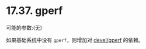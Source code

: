 # 17.37. gperf

可能的参数:(无)

如果基础系统中没有 `gperf`，则增加对 [devel/gperf](https://cgit.freebsd.org/ports/tree/devel/gperf/pkg-descr) 的依赖。

